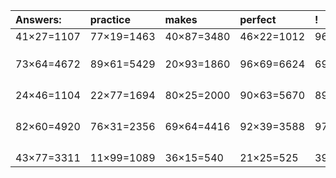 | Answers: | practice | makes | perfect | ! |
| :--- | :--- | :--- | :--- | :--- |
| 41×27=1107 | 77×19=1463 | 40×87=3480 | 46×22=1012 | 96×90=8640 | 
|   |   |   |   |   | 
|   |   |   |   |   | 
|   |   |   |   |   | 
| 73×64=4672 | 89×61=5429 | 20×93=1860 | 96×69=6624 | 69×90=6210 | 
|   |   |   |   |   | 
|   |   |   |   |   | 
|   |   |   |   |   | 
|   |   |   |   |   | 
| 24×46=1104 | 22×77=1694 | 80×25=2000 | 90×63=5670 | 89×77=6853 | 
|   |   |   |   |   | 
|   |   |   |   |   | 
|   |   |   |   |   | 
|   |   |   |   |   | 
| 82×60=4920 | 76×31=2356 | 69×64=4416 | 92×39=3588 | 97×97=9409 | 
|   |   |   |   |   | 
|   |   |   |   |   | 
|   |   |   |   |   | 
|   |   |   |   |   | 
| 43×77=3311 | 11×99=1089 | 36×15=540 | 21×25=525 | 39×41=1599 | 
